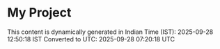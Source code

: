 # My Project

This content is dynamically generated in Indian Time (IST): 2025-09-28 12:50:18 IST
Converted to UTC: 2025-09-28 07:20:18 UTC
